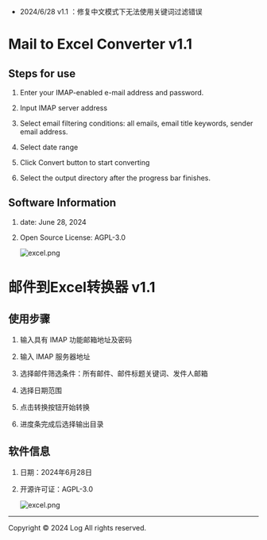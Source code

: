 - 2024/6/28 v1.1 ：修复中文模式下无法使用关键词过滤错误

# Mail to Excel Converter v1.1

## Steps for use

1. Enter your IMAP-enabled e-mail address and password.

2. Input IMAP server address
3. Select email filtering conditions: all emails, email title keywords, sender email address.
4. Select date range
5. Click Convert button to start converting
6. Select the output directory after the progress bar finishes.

## Software Information

1. date: June 28, 2024

2. Open Source License: AGPL-3.0

   ![excel.png](https://s2.loli.net/2024/06/22/gOdZjr8LTsAbmHN.png)

# 邮件到Excel转换器 v1.1

## 使用步骤

1. 输入具有 IMAP 功能邮箱地址及密码

2. 输入 IMAP 服务器地址
3. 选择邮件筛选条件：所有邮件、邮件标题关键词、发件人邮箱
4. 选择日期范围
5. 点击转换按钮开始转换
6. 进度条完成后选择输出目录

## 软件信息

1. 日期：2024年6月28日

2. 开源许可证：AGPL-3.0

   ![excel.png](https://s2.loli.net/2024/06/22/iGKzlOxAaRqnXmr.png)

------

Copyright © 2024 Log All rights reserved.
